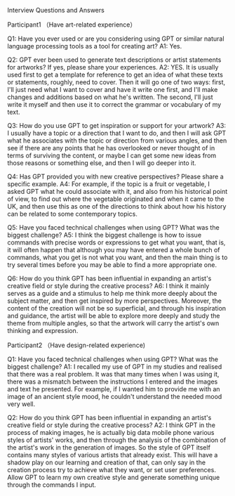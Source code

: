 Interview Questions and Answers

Participant1 （Have art-related experience）

Q1: Have you ever used or are you considering using GPT or similar natural language processing tools as a tool for creating art?
A1: Yes.

Q2: GPT ever been used to generate text descriptions or artist statements for artworks? If yes, please share your experiences.
A2: YES. It is usually used first to get a template for reference to get an idea of what these texts or statements, roughly, need to cover. Then it will go one of two ways: first, I'll just need what I want to cover and have it write one first, and I'll make changes and additions based on what he's written. The second, I'll just write it myself and then use it to correct the grammar or vocabulary of my text.

Q3: How do you use GPT to get inspiration or support for your artwork?
A3: I usually have a topic or a direction that I want to do, and then I will ask GPT what he associates with the topic or direction from various angles, and then see if there are any points that he has overlooked or never thought of in terms of surviving the content, or maybe I can get some new ideas from those reasons or something else, and then I will go deeper into it.

Q4: Has GPT provided you with new creative perspectives? Please share a specific example.
A4: For example, if the topic is a fruit or vegetable, I asked GPT what he could associate with it, and also from his historical point of view, to find out where the vegetable originated and when it came to the UK, and then use this as one of the directions to think about how his history can be related to some contemporary topics.

Q5: Have you faced technical challenges when using GPT? What was the biggest challenge?
A5: I think the biggest challenge is how to issue commands with precise words or expressions to get what you want, that is, it will often happen that although you may have entered a whole bunch of commands, what you get is not what you want, and then the main thing is to try several times before you may be able to find a more appropriate one.

Q6: How do you think GPT has been influential in expanding an artist's creative field or style during the creative process?
A6: I think it mainly serves as a guide and a stimulus to help me think more deeply about the subject matter, and then get inspired by more perspectives. Moreover, the content of the creation will not be so superficial, and through his inspiration and guidance, the artist will be able to explore more deeply and study the theme from multiple angles, so that the artwork will carry the artist's own thinking and expression.

Participant2 （Have design-related experience)

Q1: Have you faced technical challenges when using GPT? What was the biggest challenge?
A1: I recalled my use of GPT in my studies and realised that there was a real problem. It was that many times when I was using it, there was a mismatch between the instructions I entered and the images and text he presented. For example, if I wanted him to provide me with an image of an ancient style mood, he couldn't understand the needed mood very well.

Q2: How do you think GPT has been influential in expanding an artist's creative field or style during the creative process?
A2: I think GPT in the process of making images, he is actually big data mobile phone various styles of artists' works, and then through the analysis of the combination of the artist's work in the generation of images. So the style of GPT itself contains many styles of various artists that already exist. This will have a shadow play on our learning and creation of that, can only say in the creation process try to achieve what they want, or set user preferences. Allow GPT to learn my own creative style and generate something unique through the commands I input.
